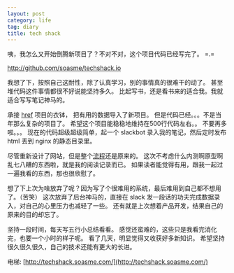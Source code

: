 ```yaml
---
layout: post
category: life
tag: diary
title: tech shack
---
```


咦，我怎么又开始倒腾新项目了？不对不对，这个项目代码已经写完了。 =.=

http://github.com/soasme/techshack.io

我想了下，按照自己这耐性，除了认真学习，别的事情真的很难干的动了。
甚至堆代码这件事情都很不好说能坚持多久。
比起写书，还是看书来的适合我。我就适合写写笔记神马的。

承接 [href](http://www.soasme.com/2016/02/03/href-today-project) 项目的衣钵，
把有用的数据导入了新项目。
但是代码已经。。。不是当年那么复杂的项目了。
希望这个项目能稳稳地维持在500行代码左右。。
不要再多啦。。。
现在的代码超级超级简单，起一个 slackbot 录入我的笔记，然后定时发布 html 丢到 nginx 的静态目录里。

尽管重新设计了网站，但是整个[流程](http://www.soasme.com/2016/03/03/hreftoday-update)还是原来的。
这次不考虑什么内测啊原型啊乱七八糟的东西啦，就是我的阅读记录而已。
如果读者能觉得有用，跟我一起过一遍我看的东西，那也很欣慰了。

想了下上次为啥放弃了呢？因为写了个很难用的系统，最后难用到自己都不想用了。（苦笑）
这次放弃了后台神马的，直接在 slack 发一段话的功夫完成数据录入，对自己的心里压力也减轻了一些。
还有就是上次想着产品开发，结果自己的原来的目的却忘了。

坚持一段时间，每天写五行小总结看看。
感觉还蛮难的，这些只是我看完消化完，也要一个小时的样子呢。
看了几天，明显觉得又收获好多新知识。
希望坚持很久很久很久，自己的技术还能有更大的长进。

电梯: [http://techshack.soasme.com/](http://techshack.soasme.com/)
